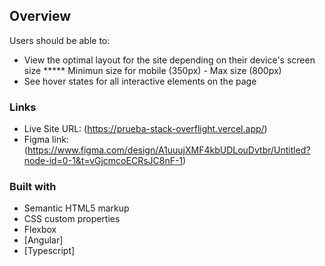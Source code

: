 ## Overview

Users should be able to:

- View the optimal layout for the site depending on their device's screen size 
***** Minimun size for mobile (350px) - Max size (800px)
- See hover states for all interactive elements on the page

### Links

- Live Site URL: (https://prueba-stack-overflight.vercel.app/)
- Figma link: (https://www.figma.com/design/A1uuujXMF4kbUDLouDvtbr/Untitled?node-id=0-1&t=vGjcmcoECRsJC8nF-1)

### Built with

- Semantic HTML5 markup
- CSS custom properties
- Flexbox
- [Angular]
- [Typescript]

